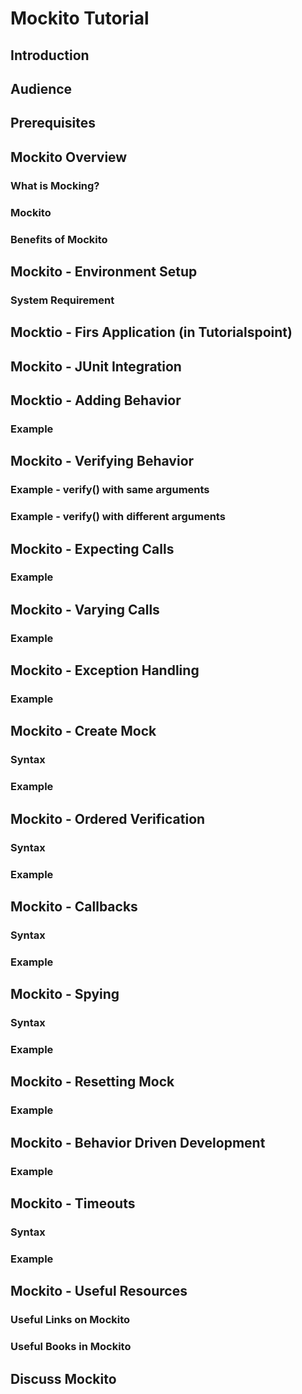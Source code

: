 # Mockito Tutorial #
## Introduction ##
## Audience ##
## Prerequisites ##

## Mockito Overview ##
### What is Mocking? ###
### Mockito ###
### Benefits of Mockito ###

## Mockito - Environment Setup ##
### System Requirement ###

## Mocktio - Firs Application (in Tutorialspoint) ##

## Mockito - JUnit Integration ##

## Mocktio - Adding Behavior ##
### Example ###

## Mockito - Verifying Behavior ##
### Example - verify() with same arguments ###
### Example - verify() with different arguments ###

## Mockito - Expecting Calls ##
### Example ###

## Mockito - Varying Calls ##
### Example ###

## Mockito - Exception Handling ##
### Example ###

## Mockito - Create Mock ##
### Syntax ###
### Example ###

## Mockito - Ordered Verification ##
### Syntax ###
### Example ###

## Mockito - Callbacks ##
### Syntax ###
### Example ###

## Mockito - Spying ##
### Syntax ###
### Example ###

## Mockito - Resetting Mock ##
### Example ###

## Mockito - Behavior Driven Development ##
### Example ###

## Mockito - Timeouts ##
### Syntax ###
### Example ###

## Mockito - Useful Resources ##
### Useful Links on Mockito ###
### Useful Books in Mockito ###

## Discuss Mockito ##
